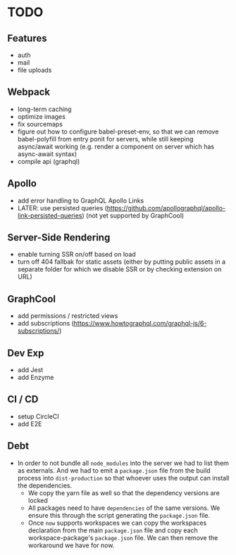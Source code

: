 # TODO

## Features

* auth
* mail
* file uploads

## Webpack

* long-term caching
* optimize images
* fix sourcemaps
* figure out how to configure babel-preset-env, so that we can remove babel-polyfill from entry ponit for servers, while still keeping async/await working (e.g. render a component on server which has async-await syntax)
* compile api (graphql)

## Apollo

* add error handling to GraphQL Apollo Links
* LATER: use persisted queries (https://github.com/apollographql/apollo-link-persisted-queries) (not yet supported by GraphCool)

## Server-Side Rendering

* enable turning SSR on/off based on load
* turn off 404 fallbak for static assets (either by putting public assets in a separate folder for which we disable SSR or by checking extension on URL)

## GraphCool

* add permissions / restricted views
* add subscriptions (https://www.howtographql.com/graphql-js/6-subscriptions/)

## Dev Exp

* add Jest
* add Enzyme

## CI / CD

* setup CircleCI
* add E2E

## Debt

* In order to not bundle all `node_modules` into the server we had to list them as externals. And we had to emit a `package.json` file from the build process into `dist-production` so that whoever uses the output can install the dependencies.
  * We copy the yarn file as well so that the dependency versions are locked
  * All packages need to have `dependencies` of the same versions. We ensure this through the script generating the `package.json` file.
  * Once `now` supports workspaces we can copy the workspaces declaration from the main `package.json` file and copy each workspace-package's `package.json` file. We can then remove the workaround we have for now.
